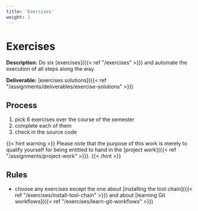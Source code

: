 ```yaml
---
title: 'Exercises'
weight: 1
---
```



Exercises
=========


__Description:__ Do six [exercises]({{< ref "/exercises" >}}) and automate the execution of all steps along the way.

__Deliverable:__ [exercises solutions]({{< ref "/assignments/deliverables/exercise-solutions" >}})


## Process

1. pick 6 exercises over the course of the semester
2. complete each of them
3. check in the source code

{{< hint warning >}}
Please note that the purpose of this work is merely to qualify yourself for being entitled to hand in the
[project work]({{< ref "/assignments/project-work" >}}).
{{< /hint >}}


## Rules

* choose any exercises except the one about [installing the tool chain]({{< ref "/exercises/install-tool-chain" >}})
  and about [learning Git workflows]({{< ref "/exercises/learn-git-workflows" >}})
